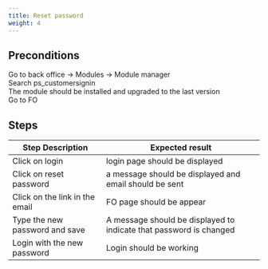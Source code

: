 ```yaml
---
title: Reset password
weight: 4
---
```


## Preconditions

Go to back office -> Modules -> Module manager<br />
Search ps_customersignin<br />
The module should be installed and upgraded to the last version<br />
Go to FO
## Steps
| Step Description | Expected result |
| ----- | ----- |
| Click on login | login page should be displayed |
| Click on reset password | a message should be displayed and email should be sent |
| Click on the link in the email | FO page should be appear  |
| Type the new password and save | A message should be displayed to indicate that password is changed |
| Login with the new password | Login should be working  |
